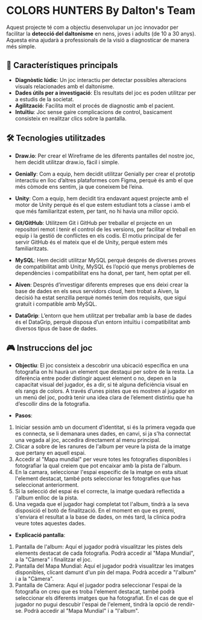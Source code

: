 # COLORS HUNTERS By Dalton's Team

Aquest projecte té com a objectiu desenvolupar un joc innovador per facilitar la **detecció del daltonisme** en nens, joves i adults (de 10 a 30 anys). Aquesta eina ajudarà a professionals de la visió a diagnosticar de manera més simple.

## 🚀 Característiques principals

- **Diagnòstic lúdic**: Un joc interactiu per detectar possibles alteracions visuals relacionades amb el daltonisme.
- **Dades útils per a investigació**: Els resultats del joc es poden utilitzar per a estudis de la societat.
- **Agilització**: Facilita molt el procés de diagnostic amb el pacient.
- **Intuïtiu**: Joc sense gaire complicacions de control, basicament consisteix en realitzar clics sobre la pantalla.

## 🛠️ Tecnologies utilitzades

- **Draw.io**: Per crear el Wireframe de les diferents pantalles del nostre joc, hem decidit utilitzar draw.io, fàcil i simple.

- **Genially**: Com a equip, hem decidit utilitzar Genially per crear el prototip interactiu en lloc d’altres plataformes com Figma, perquè és amb el que més còmode ens sentim, ja que coneixem bé l’eina. 

- **Unity**: Com a equip, hem decidit tira endavant aquest projecte amb el motor de Unity perquè és el que estem estudiant tots a classe i amb el que més familiaritzat estem, per tant, no hi havia una millor opció.

- **Git/GitHub**: Utilitzem Git i GitHub per treballar el projecte en un repositori remot i tenir el control de les versions, per facilitar el treball en equip i la gestió de conflictes en els codis. El motiu principal de fer servir GitHub és el mateix que el de Unity, perquè estem més familiaritzats.

- **MySQL**: Hem decidit utilitzar MySQL perquè després de diverses proves de compatibilitat amb Unity, MySQL és l’opció que menys problemes de dependències i compatibilitat ens ha donat, per tant, hem optat per ell.
  
- **Aiven**: Després d’investigar diferents empreses que ens deixi crear la base de dades en els seus servidors cloud, hem trobat a Aiven, la decisió ha estat senzilla perquè només tenim dos requisits, que sigui gratuït i compatible amb MySQL.

- **DataGrip**: L’entorn que hem utilitzat per treballar amb la base de dades és el DataGrip, perquè disposa d’un entorn intuïtiu i compatibilitat amb diversos tipus de base de dades.

## 🎮 Instruccions del joc

- **Objectiu**:
El joc consisteix a descobrir una ubicació específica en una fotografia on hi haurà un element que destaqui per sobre de la resta. La diferència entre poder distingir aquest element o no, depen en la capacitat visual del jugador, és a dir, si té alguna deficiència visual en els rangs de colors. A través d’unes pistes que es mostren al jugador en un menú del joc, podrà tenir una idea clara de l’element distintiu que ha d’escollir dins de la fotografia.

- **Pasos**:
1. Iniciar sessión amb un document d'identitat, si és la primera vegada que es connecta, se li demanara unes dades, en canvi, si ja s'ha connectat una vegada al joc, accedira directament al menu principal.
2. Clicar a sobre de les ranures de l'album per veure la pista de la imatge que pertany en aquell espai.
3. Accedir al "Mapa mundial" per veure totes les fotografies disponibles i fotografiar la qual creiem que pot encaixar amb la pista de l'album.
4. En la camara, seleccionar l'espai especific de la imatge on esta situat l'element destacat, també pots seleccionar les fotografies que has seleccionat anteriorment.
5. Si la selecció del espai és el correcte, la imatge quedarà reflectida a l'album enlloc de la pista.
6. Una vegada que el jugador hagi completat tot l'album, tindrà a la seva disposició el botò de finalització. En el moment en que es premi, s'enviara el resultat a la base de dades, on més tard, la clinica podra veure totes aquestes dades.

- **Explicació pantalla**:

1. Pantalla de l'album: Aquí el jugador podrà visualitzar les pistes dels elements destacat de cada fotografia. Podrà accedir al "Mapa Mundial", a la "Càmera" i finalitzar el joc.
2. Pantalla del Mapa Mundial: Aquí el jugador podrà visualitzar les imatges disponibles, clicant damunt d'un pin del mapa. Podrà accedir a "l'album" i a la "Càmera".
3. Pantalla de Càmera: Aquí el jugador podra seleccionar l'espai de la fotografia on creu que es troba l'element destacat, també podrà seleccionar els diferents imatges que ha fotografiat. En el cas de que el jugador no pugui descubir l'espai de l'element, tindrà la opció de rendir-se. Podrà accedir al "Mapa Mundial" i a "l'album".
